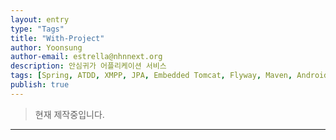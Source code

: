```yaml
---
layout: entry
type: "Tags"
title: "With-Project"
author: Yoonsung
author-email: estrella@nhnnext.org
description: 안심귀가 어플리케이션 서비스
tags: [Spring, ATDD, XMPP, JPA, Embedded Tomcat, Flyway, Maven, Android, GCM, h2database, Mysql]
publish: true
---
```


> 현재 제작중입니다.

***